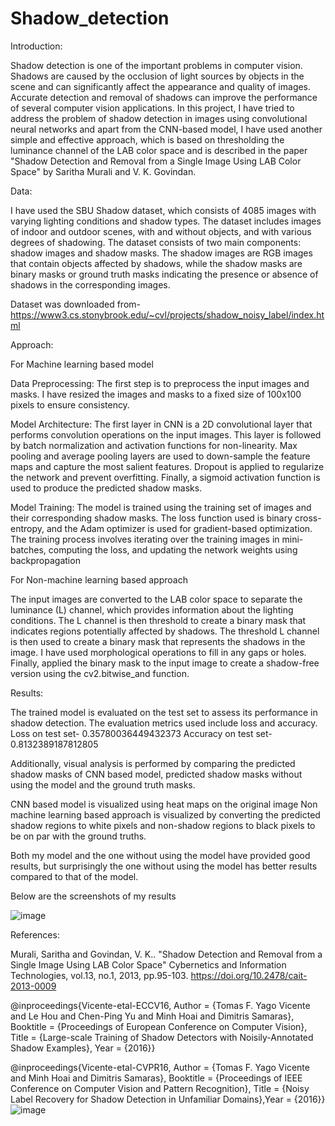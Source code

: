 # Shadow_detection

Introduction:

Shadow detection is one of the important problems in computer vision. Shadows are caused by the occlusion of light sources by objects in the scene and can significantly affect the appearance and quality of images. Accurate detection and removal of shadows can improve the performance of several computer vision applications. In this project, I have tried to address the problem of shadow detection in images using convolutional neural networks and apart from the CNN-based model, I have used another simple and effective approach, which is based on thresholding the luminance channel of the LAB color space and is described in the paper "Shadow Detection and Removal from a Single Image  Using LAB Color Space" by Saritha Murali and V. K. Govindan.

Data:

I have used the SBU Shadow dataset, which consists of 4085 images with varying lighting conditions and shadow types. The dataset includes images of indoor and outdoor scenes, with and without objects, and with various degrees of shadowing. The dataset consists of two main components: shadow images and shadow masks. The shadow images are RGB images that contain objects affected by shadows, while the shadow masks are binary masks or ground truth masks indicating the presence or absence of shadows in the corresponding images.

Dataset was downloaded from- https://www3.cs.stonybrook.edu/~cvl/projects/shadow_noisy_label/index.html

Approach:

For Machine learning  based model

Data Preprocessing:
The first step is to preprocess the input images and masks. I have resized the images and masks to a fixed size of 100x100 pixels to ensure consistency. 

Model Architecture:
The first layer in CNN is a 2D convolutional layer that performs convolution operations on the input images. This layer is followed by batch normalization and activation functions for non-linearity. Max pooling and average pooling layers are used to down-sample the feature maps and capture the most salient features. Dropout is applied to regularize the network and prevent overfitting. Finally, a sigmoid activation function is used to produce the predicted shadow masks.

Model Training:
The model is trained using the training set of images and their corresponding shadow masks. The loss function used is binary cross-entropy, and the Adam optimizer is used for gradient-based optimization. The training process involves iterating over the training images in mini-batches, computing the loss, and updating the network weights using backpropagation

For Non-machine learning based approach

The input images are converted to the LAB color space to separate the luminance (L) channel, which provides information about the lighting conditions. The L channel is then threshold to create a binary mask that indicates regions potentially affected by shadows. The threshold L channel is then used to create a binary mask that represents the shadows in the image. I have used morphological operations to fill in any gaps or holes. Finally, applied the binary mask to the input image to create a shadow-free version using the cv2.bitwise_and function.

Results:

The trained model is evaluated on the test set to assess its performance in shadow detection. The evaluation metrics used include loss and accuracy. 
Loss on test set- 0.35780036449432373
Accuracy on test set- 0.8132389187812805

Additionally, visual analysis is performed by comparing the predicted shadow masks of CNN based model, predicted shadow masks without using the model and the ground truth masks.

CNN based model is visualized using heat maps on the original image
Non machine learning based approach is visualized by converting the predicted shadow regions to white pixels and non-shadow regions to black pixels to be on par with the ground truths.

Both my model and the one without using the model have provided good results, but surprisingly the one without using the model has better results compared to that of the model.

Below are the screenshots of my results
 
 
 
 
 
 

 
 
 
 
 
 
 
![image](https://github.com/Hruday851998/Shadow_detection/assets/98664425/cc1ca124-5b0c-4355-be45-8be98adf87ba)



 
 
 

 
 
 
 
 
 
 
References:

Murali, Saritha and Govindan, V. K.. "Shadow Detection and Removal from a Single Image Using LAB Color Space" Cybernetics and Information Technologies, vol.13, no.1, 2013, pp.95-103. https://doi.org/10.2478/cait-2013-0009

@inproceedings{Vicente-etal-ECCV16, 
Author = {Tomas F. Yago Vicente and Le Hou and Chen-Ping Yu and Minh Hoai and Dimitris Samaras}, 
Booktitle = {Proceedings of European Conference on Computer Vision}, 
Title = {Large-scale Training of Shadow Detectors with Noisily-Annotated Shadow Examples}, 
Year = {2016}} 

@inproceedings{Vicente-etal-CVPR16,
Author = {Tomas F. Yago Vicente and Minh Hoai and Dimitris Samaras},
Booktitle = {Proceedings of IEEE Conference on Computer Vision and Pattern Recognition},
Title = {Noisy Label Recovery for Shadow Detection in Unfamiliar Domains},Year = {2016}}
![image](https://github.com/Hruday851998/Shadow_detection/assets/98664425/cf17b98c-4d53-4515-8c9c-1382e209c82f)
